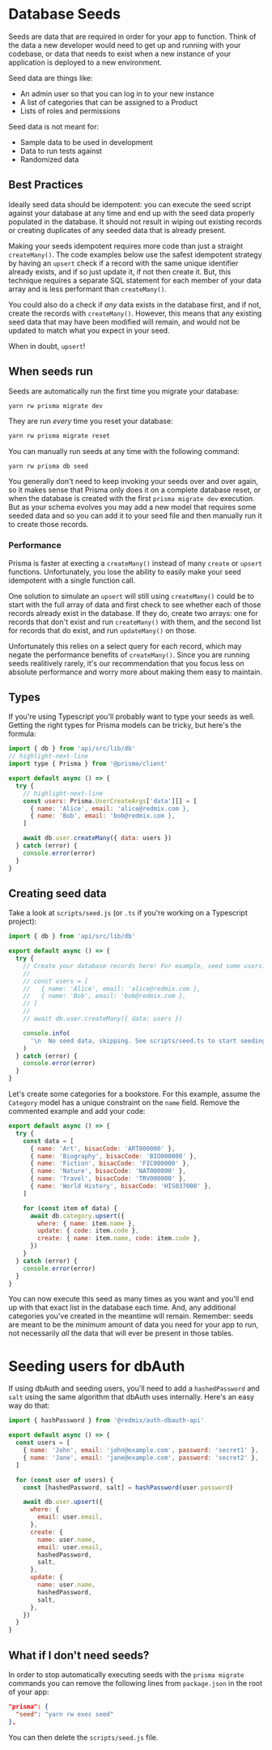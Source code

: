 # Database Seeds

Seeds are data that are required in order for your app to function. Think of
the data a new developer would need to get up and running with your codebase, or
data that needs to exist when a new instance of your application is deployed to
a new environment.

Seed data are things like:

- An admin user so that you can log in to your new instance
- A list of categories that can be assigned to a Product
- Lists of roles and permissions

Seed data is not meant for:

- Sample data to be used in development
- Data to run tests against
- Randomized data

## Best Practices

Ideally seed data should be idempotent: you can execute the seed
script against your database at any time and end up with the seed data properly
populated in the database. It should not result in wiping out existing records
or creating duplicates of any seeded data that is already present.

Making your seeds idempotent requires more code than just a straight
`createMany()`. The code examples below use the safest idempotent strategy
by having an `upsert` check if a record with the same unique identifier
already exists, and if so just update it, if not then create it. But, this
technique requires a separate SQL statement for each member of your data array
and is less performant than `createMany()`.

You could also do a check if _any_ data exists in the database first, and if
not, create the records with `createMany()`. However, this means that any
existing seed data that may have been modified will remain, and would not be
updated to match what you expect in your seed.

When in doubt, `upsert`!

## When seeds run

Seeds are automatically run the first time you migrate your database:

```bash
yarn rw prisma migrate dev
```

They are run _every_ time you reset your database:

```bash
yarn rw prisma migrate reset
```

You can manually run seeds at any time with the following command:

```
yarn rw prisma db seed
```

You generally don't need to keep invoking your seeds over and over again, so it
makes sense that Prisma only does it on a complete database reset, or when the
database is created with the first `prisma migrate dev` execution. But as your
schema evolves you may add a new model that requires some seeded data and so
you can add it to your seed file and then manually run it to create those
records.

### Performance

Prisma is faster at execting a `createMany()` instead of many `create` or
`upsert` functions. Unfortunately, you lose the ability to easily make your seed
idempotent with a single function call.

One solution to simulate an `upsert` will still using `createMany()` could be
to start with the full array of data and first check to see whether each of
those records already exist in the database. If they do, create two
arrays: one for records that don't exist and run `createMany()` with them, and
the second list for records that do exist, and run `updateMany()` on those.

Unfortunately this relies on a select query for each record, which may negate
the performance benefits of `createMany()`. Since you are running seeds
realitively rarely, it's our recommendation that you focus less on absolute
performance and worry more about making them easy to maintain.

## Types

If you're using Typescript you'll probably want to type your seeds as well.
Getting the right types for Prisma models can be tricky, but here's the formula:

```javascript title="scripts/seed.ts"
import { db } from 'api/src/lib/db'
// highlight-next-line
import type { Prisma } from '@prisma/client'

export default async () => {
  try {
    // highlight-next-line
    const users: Prisma.UserCreateArgs['data'][] = [
      { name: 'Alice', email: 'alice@redmix.com },
      { name: 'Bob', email: 'bob@redmix.com },
    ]

    await db.user.createMany({ data: users })
  } catch (error) {
    console.error(error)
  }
}
```

## Creating seed data

Take a look at `scripts/seed.js` (or `.ts` if you're working on a Typescript
project):

```javascript title="scripts/seed.js"
import { db } from 'api/src/lib/db'

export default async () => {
  try {
    // Create your database records here! For example, seed some users:
    //
    // const users = [
    //   { name: 'Alice', email: 'alice@redmix.com },
    //   { name: 'Bob', email: 'bob@redmix.com },
    // ]
    //
    // await db.user.createMany({ data: users })

    console.info(
      '\n  No seed data, skipping. See scripts/seed.ts to start seeding your database!\n'
    )
  } catch (error) {
    console.error(error)
  }
}
```

Let's create some categories for a bookstore. For this example, assume the
`Category` model has a unique constraint on the `name` field. Remove the
commented example and add your code:

```javascript title="scripts/seed.js"
export default async () => {
  try {
    const data = [
      { name: 'Art', bisacCode: 'ART000000' },
      { name: 'Biography', bisacCode: 'BIO000000' },
      { name: 'Fiction', bisacCode: 'FIC000000' },
      { name: 'Nature', bisacCode: 'NAT000000' },
      { name: 'Travel', bisacCode: 'TRV000000' },
      { name: 'World History', bisacCode: 'HIS037000' },
    ]

    for (const item of data) {
      await db.category.upsert({
        where: { name: item.name },
        update: { code: item.code },
        create: { name: item.name, code: item.code },
      })
    }
  } catch (error) {
    console.error(error)
  }
}
```

You can now execute this seed as many times as you want and you'll end up with
that exact list in the database each time. And, any additional categories you've
created in the meantime will remain. Remember: seeds are meant to be the
_minimum_ amount of data you need for your app to run, not necessarily _all_ the
data that will ever be present in those tables.

# Seeding users for dbAuth

If using dbAuth and seeding users, you'll need to add a `hashedPassword` and
`salt` using the same algorithm that dbAuth uses internally. Here's an easy way
do that:

```javascript title="scripts/seed.js"
import { hashPassword } from '@redmix/auth-dbauth-api'

export default async () => {
  const users = [
    { name: 'John', email: 'john@example.com', password: 'secret1' },
    { name: 'Jane', email: 'jane@example.com', password: 'secret2' },
  ]

  for (const user of users) {
    const [hashedPassword, salt] = hashPassword(user.password)

    await db.user.upsert({
      where: {
        email: user.email,
      },
      create: {
        name: user.name,
        email: user.email,
        hashedPassword,
        salt,
      },
      update: {
        name: user.name,
        hashedPassword,
        salt,
      },
    })
  }
}
```

## What if I don't need seeds?

In order to stop automatically executing seeds with the `prisma migrate`
commands you can remove the following lines from `package.json` in the root of
your app:

```json
"prisma": {
  "seed": "yarn rw exec seed"
},
```

You can then delete the `scripts/seed.js` file.
